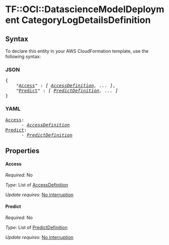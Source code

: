 # TF::OCI::DatascienceModelDeployment CategoryLogDetailsDefinition

## Syntax

To declare this entity in your AWS CloudFormation template, use the following syntax:

### JSON

<pre>
{
    "<a href="#access" title="Access">Access</a>" : <i>[ <a href="accessdefinition.md">AccessDefinition</a>, ... ]</i>,
    "<a href="#predict" title="Predict">Predict</a>" : <i>[ <a href="predictdefinition.md">PredictDefinition</a>, ... ]</i>
}
</pre>

### YAML

<pre>
<a href="#access" title="Access">Access</a>: <i>
      - <a href="accessdefinition.md">AccessDefinition</a></i>
<a href="#predict" title="Predict">Predict</a>: <i>
      - <a href="predictdefinition.md">PredictDefinition</a></i>
</pre>

## Properties

#### Access

_Required_: No

_Type_: List of <a href="accessdefinition.md">AccessDefinition</a>

_Update requires_: [No interruption](https://docs.aws.amazon.com/AWSCloudFormation/latest/UserGuide/using-cfn-updating-stacks-update-behaviors.html#update-no-interrupt)

#### Predict

_Required_: No

_Type_: List of <a href="predictdefinition.md">PredictDefinition</a>

_Update requires_: [No interruption](https://docs.aws.amazon.com/AWSCloudFormation/latest/UserGuide/using-cfn-updating-stacks-update-behaviors.html#update-no-interrupt)

